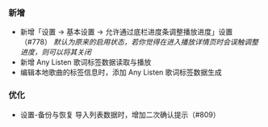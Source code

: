 ### 新增

- 新增「设置 → 基本设置 → 允许通过底栏进度条调整播放进度」设置（#778）
   *默认为原来的启用状态，若你觉得在进入播放详情页时会误触调整进度，则可以将其关闭*
- 新增 Any Listen 歌词标签数据读取与播放
- 编辑本地歌曲的标签信息时，添加 Any Listen 歌词标签数据生成

### 优化

- 设置-备份与恢复 导入列表数据时，增加二次确认提示（#809）
